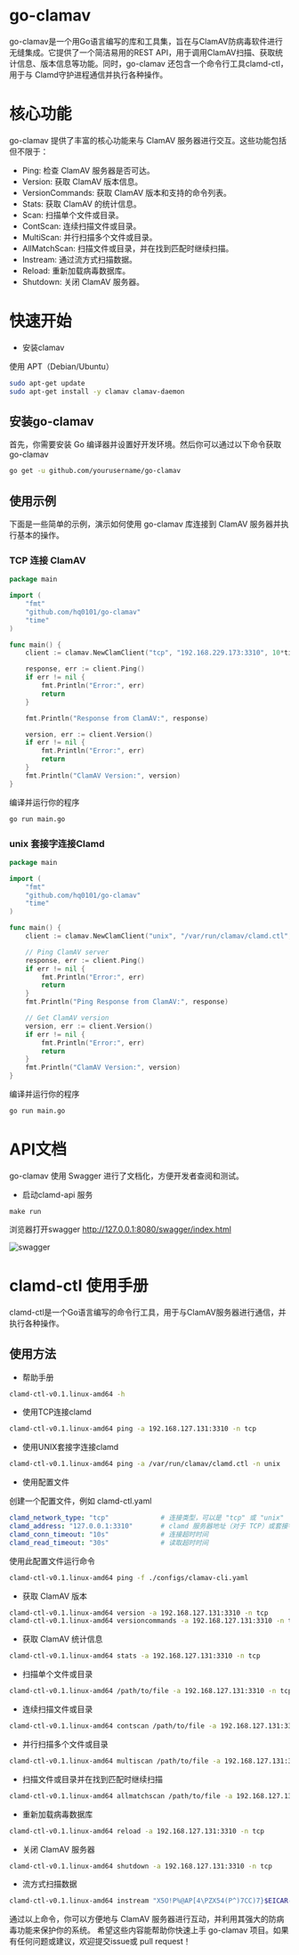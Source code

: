 # go-clamav

go-clamav是一个用Go语言编写的库和工具集，旨在与ClamAV防病毒软件进行无缝集成。它提供了一个简洁易用的REST API，用于调用ClamAV扫描、获取统计信息、版本信息等功能。同时，go-clamav 还包含一个命令行工具clamd-ctl，用于与 Clamd守护进程通信并执行各种操作。

# 核心功能

go-clamav 提供了丰富的核心功能来与 ClamAV 服务器进行交互。这些功能包括但不限于：

- Ping: 检查 ClamAV 服务器是否可达。
- Version: 获取 ClamAV 版本信息。
- VersionCommands: 获取 ClamAV 版本和支持的命令列表。
- Stats: 获取 ClamAV 的统计信息。
- Scan: 扫描单个文件或目录。
- ContScan: 连续扫描文件或目录。
- MultiScan: 并行扫描多个文件或目录。
- AllMatchScan: 扫描文件或目录，并在找到匹配时继续扫描。
- Instream: 通过流方式扫描数据。
- Reload: 重新加载病毒数据库。
- Shutdown: 关闭 ClamAV 服务器。

# 快速开始

- 安装clamav

使用 APT（Debian/Ubuntu）

```bash
sudo apt-get update
sudo apt-get install -y clamav clamav-daemon
```

## 安装go-clamav
首先，你需要安装 Go 编译器并设置好开发环境。然后你可以通过以下命令获取 go-clamav

```bash
go get -u github.com/yourusername/go-clamav
```

## 使用示例

下面是一些简单的示例，演示如何使用 go-clamav 库连接到 ClamAV 服务器并执行基本的操作。

### TCP 连接 ClamAV

```go
package main

import (
    "fmt"
    "github.com/hq0101/go-clamav"
	"time"
)

func main() {
	client := clamav.NewClamClient("tcp", "192.168.229.173:3310", 10*time.Second, 30*time.Second)

	response, err := client.Ping()
	if err != nil {
		fmt.Println("Error:", err)
		return
	}

	fmt.Println("Response from ClamAV:", response)

	version, err := client.Version()
	if err != nil {
		fmt.Println("Error:", err)
		return
	}
	fmt.Println("ClamAV Version:", version)
}
```
编译并运行你的程序

```bash
go run main.go
```

### unix 套接字连接Clamd

```go
package main

import (
    "fmt"
    "github.com/hq0101/go-clamav"
	"time"
)

func main() {
	client := clamav.NewClamClient("unix", "/var/run/clamav/clamd.ctl", 10*time.Second, 30*time.Second)

	// Ping ClamAV server
	response, err := client.Ping()
	if err != nil {
		fmt.Println("Error:", err)
		return
	}
	fmt.Println("Ping Response from ClamAV:", response)

	// Get ClamAV version
	version, err := client.Version()
	if err != nil {
		fmt.Println("Error:", err)
		return
	}
	fmt.Println("ClamAV Version:", version)
}

```

编译并运行你的程序

```bash
go run main.go
```


# API文档

go-clamav 使用 Swagger 进行了文档化，方便开发者查阅和测试。

- 启动clamd-api 服务

```shell
make run
```

浏览器打开swagger http://127.0.0.1:8080/swagger/index.html

![swagger](assets/swagger.png)


# clamd-ctl 使用手册

clamd-ctl是一个Go语言编写的命令行工具，用于与ClamAV服务器进行通信，并执行各种操作。

## 使用方法

- 帮助手册

```bash
clamd-ctl-v0.1.linux-amd64 -h
```

- 使用TCP连接clamd

```bash
clamd-ctl-v0.1.linux-amd64 ping -a 192.168.127.131:3310 -n tcp
```

- 使用UNIX套接字连接clamd

```bash
clamd-ctl-v0.1.linux-amd64 ping -a /var/run/clamav/clamd.ctl -n unix
```

- 使用配置文件

创建一个配置文件，例如 clamd-ctl.yaml

```yaml
clamd_network_type: "tcp"             # 连接类型，可以是 "tcp" 或 "unix"
clamd_address: "127.0.0.1:3310"       # clamd 服务器地址（对于 TCP）或套接字路径（对于 UNIX）/var/run/clamav/clamd.ctl
clamd_conn_timeout: "10s"             # 连接超时时间
clamd_read_timeout: "30s"             # 读取超时时间
```

使用此配置文件运行命令
```bash
clamd-ctl-v0.1.linux-amd64 ping -f ./configs/clamav-cli.yaml
```

- 获取 ClamAV 版本

```bash
clamd-ctl-v0.1.linux-amd64 version -a 192.168.127.131:3310 -n tcp
clamd-ctl-v0.1.linux-amd64 versioncommands -a 192.168.127.131:3310 -n tcp
```

- 获取 ClamAV 统计信息

```bash
clamd-ctl-v0.1.linux-amd64 stats -a 192.168.127.131:3310 -n tcp
```

- 扫描单个文件或目录

```bash
clamd-ctl-v0.1.linux-amd64 /path/to/file -a 192.168.127.131:3310 -n tcp
```

- 连续扫描文件或目录

```bash
clamd-ctl-v0.1.linux-amd64 contscan /path/to/file -a 192.168.127.131:3310 -n tcp
```

- 并行扫描多个文件或目录

```bash
clamd-ctl-v0.1.linux-amd64 multiscan /path/to/file -a 192.168.127.131:3310 -n tcp
```

- 扫描文件或目录并在找到匹配时继续扫描

```bash
clamd-ctl-v0.1.linux-amd64 allmatchscan /path/to/file -a 192.168.127.131:3310 -n tcp
```

- 重新加载病毒数据库

```bash
clamd-ctl-v0.1.linux-amd64 reload -a 192.168.127.131:3310 -n tcp
```

- 关闭 ClamAV 服务器

```bash
clamd-ctl-v0.1.linux-amd64 shutdown -a 192.168.127.131:3310 -n tcp
```

- 流方式扫描数据

```bash
clamd-ctl-v0.1.linux-amd64 instream "X5O!P%@AP[4\PZX54(P^)7CC)7}$EICAR-STANDARD-ANTIVIRUS-TEST-FILE!$H+H*" -a 192.168.127.131:3310 -n tcp
```

通过以上命令，你可以方便地与 ClamAV 服务器进行互动，并利用其强大的防病毒功能来保护你的系统。
希望这些内容能帮助你快速上手 go-clamav 项目。如果有任何问题或建议，欢迎提交issue或 pull request！
